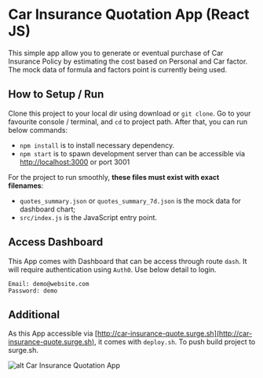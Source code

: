 # Car Insurance Quotation App (React JS)

This simple app allow you to generate or eventual purchase of Car Insurance Policy by estimating the cost based on Personal and Car factor. The mock data of formula and factors point is currently being used.

## How to Setup / Run

Clone this project to your local dir using download or `git clone`. Go to your favourite console / terminal, and `cd` to project path. After that, you can run below commands:

* `npm install` is to install necessary dependency.
* `npm start` is to spawn development server than can be accessible via [http://localhost:3000](http://localhost:3000) or port 3001

For the project to run smoothly, **these files must exist with exact filenames**:

* `quotes_summary.json` or `quotes_summary_7d.json` is the mock data for dashboard chart;
* `src/index.js` is the JavaScript entry point.

## Access Dashboard

This App comes with Dashboard that can be access through route `dash`. It will require authentication using `Auth0`. Use below detail to login.
```
Email: demo@website.com
Password: demo
```

## Additional

As this App accessible via [http://car-insurance-quote.surge.sh](http://car-insurance-quote.surge.sh), it comes with `deploy.sh`. To push build project to surge.sh.

![alt Car Insurance Quotation App](https://user-images.githubusercontent.com/2010789/35000983-be80f930-fb20-11e7-9e0b-b90b8fbeb51c.png)
